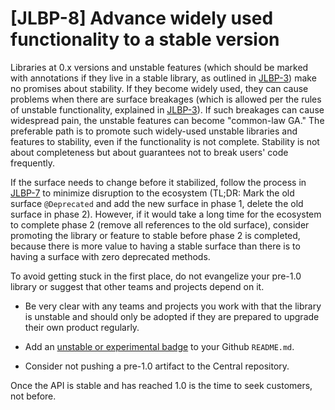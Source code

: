 # [JLBP-8] Advance widely used functionality to a stable version

Libraries at 0.x versions and unstable features (which should be marked with
annotations if they live in a stable library, as outlined in
[JLBP-3](JLBP-3.md)) make no promises about stability. If they become widely
used, they can cause problems when there are surface breakages (which is allowed
per the rules of unstable functionality, explained in [JLBP-3](JLBP-3.md)). If
such breakages can cause widespread pain, the unstable features can become
"common-law GA." The preferable path is to promote such widely-used unstable
libraries and features to stability, even if the functionality is not complete.
Stability is not about completeness but about guarantees not to break
users' code frequently.

If the surface needs to change before it stabilized, follow the process in
[JLBP-7](JLBP-7.md) to minimize disruption to the ecosystem (TL;DR: Mark the old
surface `@Deprecated` and add the new surface in phase 1, delete the old surface
in phase 2). However, if it would take a long time for the ecosystem to complete
phase 2 (remove all references to the old surface), consider promoting the
library or feature to stable before phase 2 is completed, because there is more
value to having a stable surface than there is to having a surface with zero
deprecated methods.

To avoid getting stuck in the first place, do not evangelize your pre-1.0 library
or suggest that other teams and projects depend on it.

- Be very clear with any teams and projects you work with that the library is unstable
  and should only be adopted if they are prepared to upgrade their own product regularly.

- Add an [unstable or experimental badge](https://github.com/badges/stability-badges)
  to your Github `README.md`.
  
- Consider not pushing a pre-1.0 artifact to the Central repository.

Once the API is stable and has reached 1.0 is the time to seek customers,
not before.
